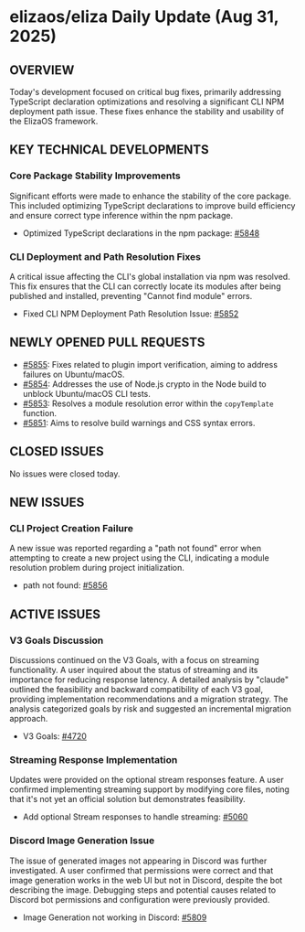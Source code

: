 # elizaos/eliza Daily Update (Aug 31, 2025)

## OVERVIEW 
Today's development focused on critical bug fixes, primarily addressing TypeScript declaration optimizations and resolving a significant CLI NPM deployment path issue. These fixes enhance the stability and usability of the ElizaOS framework.

## KEY TECHNICAL DEVELOPMENTS

### Core Package Stability Improvements
Significant efforts were made to enhance the stability of the core package. This included optimizing TypeScript declarations to improve build efficiency and ensure correct type inference within the npm package.
- Optimized TypeScript declarations in the npm package: [#5848](https://github.com/elizaos/eliza/pull/5848)

### CLI Deployment and Path Resolution Fixes
A critical issue affecting the CLI's global installation via npm was resolved. This fix ensures that the CLI can correctly locate its modules after being published and installed, preventing "Cannot find module" errors.
- Fixed CLI NPM Deployment Path Resolution Issue: [#5852](https://github.com/elizaos/eliza/pull/5852)

## NEWLY OPENED PULL REQUESTS
- [#5855](https://github.com/elizaos/eliza/pull/5855): Fixes related to plugin import verification, aiming to address failures on Ubuntu/macOS.
- [#5854](https://github.com/elizaos/eliza/pull/5854): Addresses the use of Node.js crypto in the Node build to unblock Ubuntu/macOS CLI tests.
- [#5853](https://github.com/elizaos/eliza/pull/5853): Resolves a module resolution error within the `copyTemplate` function.
- [#5851](https://github.com/elizaos/eliza/pull/5851): Aims to resolve build warnings and CSS syntax errors.

## CLOSED ISSUES
No issues were closed today.

## NEW ISSUES
### CLI Project Creation Failure
A new issue was reported regarding a "path not found" error when attempting to create a new project using the CLI, indicating a module resolution problem during project initialization.
- path not found: [#5856](https://github.com/elizaos/eliza/issues/5856)

## ACTIVE ISSUES
### V3 Goals Discussion
Discussions continued on the V3 Goals, with a focus on streaming functionality. A user inquired about the status of streaming and its importance for reducing response latency. A detailed analysis by "claude" outlined the feasibility and backward compatibility of each V3 goal, providing implementation recommendations and a migration strategy. The analysis categorized goals by risk and suggested an incremental migration approach.
- V3 Goals: [#4720](https://github.com/elizaos/eliza/issues/4720)

### Streaming Response Implementation
Updates were provided on the optional stream responses feature. A user confirmed implementing streaming support by modifying core files, noting that it's not yet an official solution but demonstrates feasibility.
- Add optional Stream responses to handle streaming: [#5060](https://github.com/elizaos/eliza/issues/5060)

### Discord Image Generation Issue
The issue of generated images not appearing in Discord was further investigated. A user confirmed that permissions were correct and that image generation works in the web UI but not in Discord, despite the bot describing the image. Debugging steps and potential causes related to Discord bot permissions and configuration were previously provided.
- Image Generation not working in Discord: [#5809](https://github.com/elizaos/eliza/issues/5809)